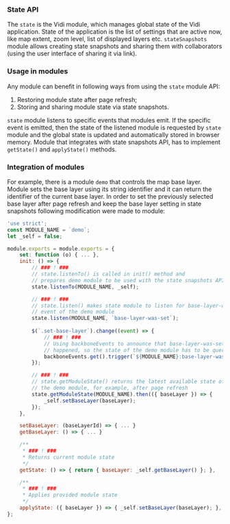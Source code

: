 ### State API

The `state` is the Vidi module, which manages global state of the Vidi application. State of the application is the list of settings that are active now, like map extent, zoom level, list of displayed layers etc. `stateSnapshots` module allows creating state snapshots  and sharing them with collaborators (using the user interface of sharing it via link).

### Usage in modules

Any module can benefit in following ways from using the `state` module API:

1. Restoring module state after page refresh;
2. Storing and sharing module state via state snapshots.

`state` module listens to specific events that modules emit. If the specific event is emitted, then the state of the listened module is requested by `state` module and the global state is updated and automatically stored in browser memory. Module that integrates with state snapshots API, has to implement `getState()` and `applyState()` methods.

### Integration of modules

For example, there is a module `demo` that controls the map base layer. Module sets the base layer using its string identifier and it can return the identifier of the current base layer. In order to set the previously selected base layer after page refresh and keep the base layer setting in state snapshots following modification were made to module:

```javascript
'use strict';
const MODULE_NAME = `demo`;
let _self = false;

module.exports = module.exports = {
    set: function (o) { ... },
    init: () => {
        // ### ! ###
        // state.listenTo() is called in init() method and
        // prepares demo module to be used with the state snapshots API 
        state.listenTo(MODULE_NAME, _self);

        // ### ! ###
        // state.listen() makes state module to listen for base-layer-was-set
        // event of the demo module
        state.listen(MODULE_NAME, `base-layer-was-set`);
        
        $(`.set-base-layer`).change((event) => {
            // ### ! ###
            // Using backboneEvents to announce that base-layer-was-set event
            // happened, so the state of the demo module has to be queried using getState()
            backboneEvents.get().trigger(`${MODULE_NAME}:base-layer-was-set`);
        });

        // ### ! ###
        // state.getModuleState() returns the latest available state of
        // the demo module, for example, after page refresh
        state.getModuleState(MODULE_NAME).then(({ baseLayer }) => {
            _self.setBaseLayer(baseLayer);
        });
    },

    setBaseLayer: (baseLayerId) => { ... }
    getBaseLayer: () => { ... }

    /**
     * ### ! ###
     * Returns current module state
     */
    getState: () => { return { baseLayer: _self.getBaseLayer() }; },

    /**
     * ### ! ###
     * Applies provided module state
     */
    applyState: ({ baseLayer }) => { _self.setBaseLayer(baseLayer); },
};
```
